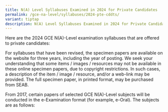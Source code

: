 ```yaml
---
title: N(A) Level Syllabuses Examined in 2024 for Private Candidates
permalink: /gce-na-level/syllabuses/2024-pte-cddts/
variant: tiptap
description: N(A) Level Syllabuses Examined in 2024 for Private Candidates
---
```

<p>Here are the 2024 GCE N(A)-Level examination syllabuses that are offered
to private candidates:</p>
<p>For syllabuses that have been revised, the specimen papers are available
on the website for three years, including the year of posting. We seek
your understanding that some items / images / resources may not be available
in these online specimen papers, due to copyright restrictions. In such
cases, a description of the item / image / resource, and/or a web-link
may be provided. The full specimen paper, in printed format, may be purchased
from SEAB.</p>
<p>From 2017, certain papers of selected GCE N(A)-Level subjects will be
conducted in the e-Examination format (for example, e-Oral). The subjects
are as follows:</p>